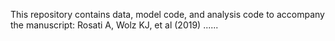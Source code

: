 This repository contains data, model code, and analysis code to accompany the manuscript:
Rosati A, Wolz KJ, et al (2019) ......
